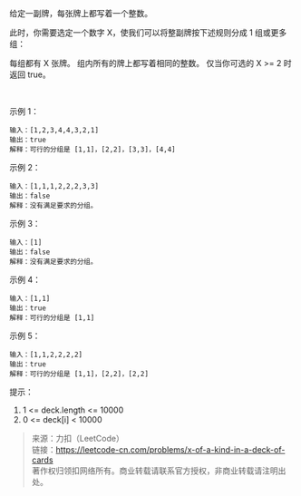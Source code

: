 给定一副牌，每张牌上都写着一个整数。

此时，你需要选定一个数字 X，使我们可以将整副牌按下述规则分成 1 组或更多组：

每组都有 X 张牌。
组内所有的牌上都写着相同的整数。
仅当你可选的 X >= 2 时返回 true。

 

示例 1：
```
输入：[1,2,3,4,4,3,2,1]
输出：true
解释：可行的分组是 [1,1]，[2,2]，[3,3]，[4,4]
```

示例 2：
```
输入：[1,1,1,2,2,2,3,3]
输出：false
解释：没有满足要求的分组。
```

示例 3：
```
输入：[1]
输出：false
解释：没有满足要求的分组。
```

示例 4：
```
输入：[1,1]
输出：true
解释：可行的分组是 [1,1]
```

示例 5：
```
输入：[1,1,2,2,2,2]
输出：true
解释：可行的分组是 [1,1]，[2,2]，[2,2]
```

提示：
1. 1 <= deck.length <= 10000
2. 0 <= deck[i] < 10000
 

> 来源：力扣（LeetCode）  
> 链接：https://leetcode-cn.com/problems/x-of-a-kind-in-a-deck-of-cards  
> 著作权归领扣网络所有。商业转载请联系官方授权，非商业转载请注明出处。  